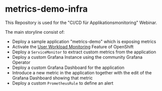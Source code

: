 # metrics-demo-infra

This Repository is used for the "CI/CD für Applikationsmonitoring" Webinar.

The main storyline consist of:

- Deploy a sample application "metrics-demo" which is exposing metrics
- Activate the [User Workload Monitoring](https://docs.openshift.com/container-platform/4.6/monitoring/enabling-monitoring-for-user-defined-projects.html) Feature of OpenShift
- Deploy a `ServiceMonitor` to extract custom metrics from the application
- Deploy a custom Grafana Instance using the community Grafana Operator
- Deploy a custom Grafana Dashboard for the application
- Introduce a new metric in the application together with the edit of the Grafana Dashboard showing that metric
- Deploy a custom `PrometheusRule` to define an alert

